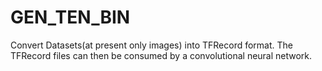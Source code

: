 # GEN_TEN_BIN
Convert Datasets(at present only images) into TFRecord format. The TFRecord files can then be consumed by a convolutional neural network.

